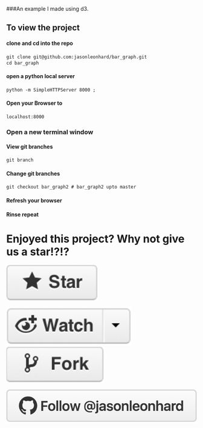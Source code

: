 ###An example I made using d3.

## To view the project

#### clone and cd into the repo

    git clone git@github.com:jasonleonhard/bar_graph.git
    cd bar_graph

#### open a python local server

    python -m SimpleHTTPServer 8000 ;

#### Open your Browser to

    localhost:8000

### Open a new terminal window

#### View git branches

    git branch

#### Change git branches

    git checkout bar_graph2 # bar_graph2 upto master

#### Refresh your browser

#### Rinse repeat

# Enjoyed this project? Why not give us a star!?!?

<!-- just links to top of page where you can star, fork, watch -->
[![N|star](images/star.png)](#top)

<!-- In markdown this should build the buttons, with images, which trigger actions -->
[![N|watch](images/watch.png)](https://github.com/jasonleonhard/bar_graph/subscription)
[![N|fork](images/fork.png)](https://github.com/jasonleonhard/bar_graph/fork)

<!-- just links to page where you can follow -->
[![N|follow](images/follow.png)](https://github.com/jasonleonhard)

<!-- ![bar graph](https://raw.githubusercontent.com/jasonleonhard/bar_graph/master/images/pie_graph.png) -->
